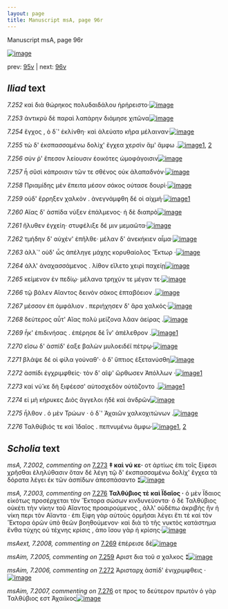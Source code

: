 ```yaml
---
layout: page
title: Manuscript msA, page 96r
---
```


Manuscript msA, page 96r

[![image](http://www.homermultitext.org/iipsrv?OBJ=IIP,1.0&FIF=/project/homer/pyramidal/deepzoom/hmt/vaimg/2017a/VA096RN_0268.tif&WID=100&CVT=JPEG)](http://www.homermultitext.org/ict2/?urn=urn:cite2:hmt:vaimg.2017a:VA096RN_0268)

prev:  [95v](../95v/) | next:  [96v](../96v/)

## *Iliad* text

*7.252* <a id="7.252"/> καὶ διὰ θώρηκος πολυδαιδάλου ἠρήρειστο·[![image](http://www.homermultitext.org/iipsrv?OBJ=IIP,1.0&FIF=/project/homer/pyramidal/deepzoom/hmt/vaimg/2017a/VA096RN_0268.tif&RGN=0.1852,0.2036,0.4024,0.0293&WID=1000&CVT=JPEG)](http://www.homermultitext.org/ict2/?urn=urn:cite2:hmt:vaimg.2017a:VA096RN_0268@0.1852,0.2036,0.4024,0.0293)

*7.253* <a id="7.253"/> ἀντικρὺ δὲ παραὶ λαπάρην διάμησε χιτῶνα[![image](http://www.homermultitext.org/iipsrv?OBJ=IIP,1.0&FIF=/project/homer/pyramidal/deepzoom/hmt/vaimg/2017a/VA096RN_0268.tif&RGN=0.1822,0.2239,0.4184,0.0323&WID=1000&CVT=JPEG)](http://www.homermultitext.org/ict2/?urn=urn:cite2:hmt:vaimg.2017a:VA096RN_0268@0.1822,0.2239,0.4184,0.0323)

*7.254* <a id="7.254"/> ἔγχος , ὁ δ`' ἐκλίνθη· καὶ ἀλεύατο κῆρα μέλαιναν·[![image](http://www.homermultitext.org/iipsrv?OBJ=IIP,1.0&FIF=/project/homer/pyramidal/deepzoom/hmt/vaimg/2017a/VA096RN_0268.tif&RGN=0.1772,0.2419,0.4234,0.0323&WID=1000&CVT=JPEG)](http://www.homermultitext.org/ict2/?urn=urn:cite2:hmt:vaimg.2017a:VA096RN_0268@0.1772,0.2419,0.4234,0.0323)

*7.255* <a id="7.255"/> τὼ δ' ἐκσπασσαμένω δολὶχ' ἔγχεα χερσὶν ἅμ' ἄμφω .[![image](http://www.homermultitext.org/iipsrv?OBJ=IIP,1.0&FIF=/project/homer/pyramidal/deepzoom/hmt/vaimg/2017a/VA096RN_0268.tif&RGN=0.1612,0.2637,0.4625,0.0323&WID=1000&CVT=JPEG)](http://www.homermultitext.org/ict2/?urn=urn:cite2:hmt:vaimg.2017a:VA096RN_0268@0.1612,0.2637,0.4625,0.0323)[1](#msA_7.2000), [2](#msAim_7.2004)

*7.256* <a id="7.256"/> σύν ῥ' ἔπεσον λείουσιν ἐοικότες ὠμοφάγοισιν[![image](http://www.homermultitext.org/iipsrv?OBJ=IIP,1.0&FIF=/project/homer/pyramidal/deepzoom/hmt/vaimg/2017a/VA096RN_0268.tif&RGN=0.1812,0.2802,0.4064,0.0323&WID=1000&CVT=JPEG)](http://www.homermultitext.org/ict2/?urn=urn:cite2:hmt:vaimg.2017a:VA096RN_0268@0.1812,0.2802,0.4064,0.0323)

*7.257* <a id="7.257"/> ἦ σῠσὶ κάπροισιν τῶν τε σθένος οὐκ ἀλαπαδνόν·[![image](http://www.homermultitext.org/iipsrv?OBJ=IIP,1.0&FIF=/project/homer/pyramidal/deepzoom/hmt/vaimg/2017a/VA096RN_0268.tif&RGN=0.1762,0.2983,0.4464,0.0323&WID=1000&CVT=JPEG)](http://www.homermultitext.org/ict2/?urn=urn:cite2:hmt:vaimg.2017a:VA096RN_0268@0.1762,0.2983,0.4464,0.0323)

*7.258* <a id="7.258"/> Πριαμίδης μὲν ἔπειτα μέσον σάκος ούτασε δουρὶ·[![image](http://www.homermultitext.org/iipsrv?OBJ=IIP,1.0&FIF=/project/homer/pyramidal/deepzoom/hmt/vaimg/2017a/VA096RN_0268.tif&RGN=0.1672,0.3171,0.4575,0.0323&WID=1000&CVT=JPEG)](http://www.homermultitext.org/ict2/?urn=urn:cite2:hmt:vaimg.2017a:VA096RN_0268@0.1672,0.3171,0.4575,0.0323)

*7.259* <a id="7.259"/> οὐδ' ἔρρηξεν χαλκὸν . ἀνεγνάμφθη δέ οἱ αἰχμή·[![image](http://www.homermultitext.org/iipsrv?OBJ=IIP,1.0&FIF=/project/homer/pyramidal/deepzoom/hmt/vaimg/2017a/VA096RN_0268.tif&RGN=0.1752,0.3351,0.4515,0.0338&WID=1000&CVT=JPEG)](http://www.homermultitext.org/ict2/?urn=urn:cite2:hmt:vaimg.2017a:VA096RN_0268@0.1752,0.3351,0.4515,0.0338)[1](#msAim_7.2005)

*7.260* <a id="7.260"/> Αἴας δ' ἀσπίδα νύξεν ἐπάλμενος· ἡ δὲ διαπρὸ[![image](http://www.homermultitext.org/iipsrv?OBJ=IIP,1.0&FIF=/project/homer/pyramidal/deepzoom/hmt/vaimg/2017a/VA096RN_0268.tif&RGN=0.1732,0.3561,0.4344,0.0316&WID=1000&CVT=JPEG)](http://www.homermultitext.org/ict2/?urn=urn:cite2:hmt:vaimg.2017a:VA096RN_0268@0.1732,0.3561,0.4344,0.0316)

*7.261* <a id="7.261"/> ἤλυθεν ἐγχείη· στυφέλιξε δέ μιν μεμαῶτα·[![image](http://www.homermultitext.org/iipsrv?OBJ=IIP,1.0&FIF=/project/homer/pyramidal/deepzoom/hmt/vaimg/2017a/VA096RN_0268.tif&RGN=0.1752,0.3764,0.4274,0.0353&WID=1000&CVT=JPEG)](http://www.homermultitext.org/ict2/?urn=urn:cite2:hmt:vaimg.2017a:VA096RN_0268@0.1752,0.3764,0.4274,0.0353)

*7.262* <a id="7.262"/> τμήδην δ' αὐχέν' ἐπῆλθε· μέλαν δ' ἀνεκήκιεν αἷμα·[![image](http://www.homermultitext.org/iipsrv?OBJ=IIP,1.0&FIF=/project/homer/pyramidal/deepzoom/hmt/vaimg/2017a/VA096RN_0268.tif&RGN=0.1672,0.3967,0.4635,0.0308&WID=1000&CVT=JPEG)](http://www.homermultitext.org/ict2/?urn=urn:cite2:hmt:vaimg.2017a:VA096RN_0268@0.1672,0.3967,0.4635,0.0308)

*7.263* <a id="7.263"/> ἀλλ`' οὐδ' ὧς ἀπέληγε μάχης κορυθαίολος Ἕκτωρ ·[![image](http://www.homermultitext.org/iipsrv?OBJ=IIP,1.0&FIF=/project/homer/pyramidal/deepzoom/hmt/vaimg/2017a/VA096RN_0268.tif&RGN=0.1682,0.4162,0.4555,0.0293&WID=1000&CVT=JPEG)](http://www.homermultitext.org/ict2/?urn=urn:cite2:hmt:vaimg.2017a:VA096RN_0268@0.1682,0.4162,0.4555,0.0293)

*7.264* <a id="7.264"/> ἀλλ' ἀναχασσάμενος . λίθον εἵλετο χειρὶ παχείῃ[![image](http://www.homermultitext.org/iipsrv?OBJ=IIP,1.0&FIF=/project/homer/pyramidal/deepzoom/hmt/vaimg/2017a/VA096RN_0268.tif&RGN=0.1702,0.435,0.4474,0.0331&WID=1000&CVT=JPEG)](http://www.homermultitext.org/ict2/?urn=urn:cite2:hmt:vaimg.2017a:VA096RN_0268@0.1702,0.435,0.4474,0.0331)

*7.265* <a id="7.265"/> κείμενον ἐν πεδίῳ· μέλανα τρηχύν τε μέγαν τε·[![image](http://www.homermultitext.org/iipsrv?OBJ=IIP,1.0&FIF=/project/homer/pyramidal/deepzoom/hmt/vaimg/2017a/VA096RN_0268.tif&RGN=0.1722,0.453,0.4545,0.0316&WID=1000&CVT=JPEG)](http://www.homermultitext.org/ict2/?urn=urn:cite2:hmt:vaimg.2017a:VA096RN_0268@0.1722,0.453,0.4545,0.0316)

*7.266* <a id="7.266"/> τῷ βάλεν Αἴαντος δεινὸν σάκος ἑπταβόειον .[![image](http://www.homermultitext.org/iipsrv?OBJ=IIP,1.0&FIF=/project/homer/pyramidal/deepzoom/hmt/vaimg/2017a/VA096RN_0268.tif&RGN=0.1642,0.4726,0.4404,0.0285&WID=1000&CVT=JPEG)](http://www.homermultitext.org/ict2/?urn=urn:cite2:hmt:vaimg.2017a:VA096RN_0268@0.1642,0.4726,0.4404,0.0285)

*7.267* <a id="7.267"/> μέσσον ἐπ ὀμφάλιον . περιήχησεν δ' ἄρα χαλκός·[![image](http://www.homermultitext.org/iipsrv?OBJ=IIP,1.0&FIF=/project/homer/pyramidal/deepzoom/hmt/vaimg/2017a/VA096RN_0268.tif&RGN=0.1752,0.4876,0.4484,0.0316&WID=1000&CVT=JPEG)](http://www.homermultitext.org/ict2/?urn=urn:cite2:hmt:vaimg.2017a:VA096RN_0268@0.1752,0.4876,0.4484,0.0316)

*7.268* <a id="7.268"/> δεύτερος αὖτ' Αἴας πολὺ μείζονα λᾶαν ἀείρας .[![image](http://www.homermultitext.org/iipsrv?OBJ=IIP,1.0&FIF=/project/homer/pyramidal/deepzoom/hmt/vaimg/2017a/VA096RN_0268.tif&RGN=0.1642,0.5094,0.4645,0.0316&WID=1000&CVT=JPEG)](http://www.homermultitext.org/ict2/?urn=urn:cite2:hmt:vaimg.2017a:VA096RN_0268@0.1642,0.5094,0.4645,0.0316)

*7.269* <a id="7.269"/> ἧκ' ἐπιδινήσας . ἐπέρησε δὲ ῗν' ἀπέλεθρον .[![image](http://www.homermultitext.org/iipsrv?OBJ=IIP,1.0&FIF=/project/homer/pyramidal/deepzoom/hmt/vaimg/2017a/VA096RN_0268.tif&RGN=0.1732,0.5297,0.3984,0.0316&WID=1000&CVT=JPEG)](http://www.homermultitext.org/ict2/?urn=urn:cite2:hmt:vaimg.2017a:VA096RN_0268@0.1732,0.5297,0.3984,0.0316)[1](#msAext_7.2008)

*7.270* <a id="7.270"/> εἴσω δ' ἀσπίδ' έαξε βαλὼν μυλοειδέϊ πέτρῳ·[![image](http://www.homermultitext.org/iipsrv?OBJ=IIP,1.0&FIF=/project/homer/pyramidal/deepzoom/hmt/vaimg/2017a/VA096RN_0268.tif&RGN=0.1722,0.55,0.4374,0.0316&WID=1000&CVT=JPEG)](http://www.homermultitext.org/ict2/?urn=urn:cite2:hmt:vaimg.2017a:VA096RN_0268@0.1722,0.55,0.4374,0.0316)

*7.271* <a id="7.271"/> βλάψε δέ οἱ φίλα γούναθ'· ὁ δ' ὕπτιος ἐξετανύσθη[![image](http://www.homermultitext.org/iipsrv?OBJ=IIP,1.0&FIF=/project/homer/pyramidal/deepzoom/hmt/vaimg/2017a/VA096RN_0268.tif&RGN=0.1712,0.568,0.4314,0.0316&WID=1000&CVT=JPEG)](http://www.homermultitext.org/ict2/?urn=urn:cite2:hmt:vaimg.2017a:VA096RN_0268@0.1712,0.568,0.4314,0.0316)

*7.272* <a id="7.272"/> ἀσπίδι ἐγχριμφθείς· τὸν δ' αῖψ' ὤρθωσεν Ἀπόλλων ·[![image](http://www.homermultitext.org/iipsrv?OBJ=IIP,1.0&FIF=/project/homer/pyramidal/deepzoom/hmt/vaimg/2017a/VA096RN_0268.tif&RGN=0.1712,0.5875,0.4444,0.0285&WID=1000&CVT=JPEG)](http://www.homermultitext.org/ict2/?urn=urn:cite2:hmt:vaimg.2017a:VA096RN_0268@0.1712,0.5875,0.4444,0.0285)[1](#msAim_7.2006)

*7.273* <a id="7.273"/> καί νύ̆ κε δὴ ξιφέεσσ' αὐτοσχεδὸν οὐτάζοντο .[![image](http://www.homermultitext.org/iipsrv?OBJ=IIP,1.0&FIF=/project/homer/pyramidal/deepzoom/hmt/vaimg/2017a/VA096RN_0268.tif&RGN=0.1532,0.6071,0.4294,0.0301&WID=1000&CVT=JPEG)](http://www.homermultitext.org/ict2/?urn=urn:cite2:hmt:vaimg.2017a:VA096RN_0268@0.1532,0.6071,0.4294,0.0301)[1](#msA_7.2002)

*7.274* <a id="7.274"/> εἰ μὴ κήρυκες Διὸς ἄγγελοι ἠδὲ καὶ ἀνδρῶν[![image](http://www.homermultitext.org/iipsrv?OBJ=IIP,1.0&FIF=/project/homer/pyramidal/deepzoom/hmt/vaimg/2017a/VA096RN_0268.tif&RGN=0.1682,0.6213,0.4144,0.0353&WID=1000&CVT=JPEG)](http://www.homermultitext.org/ict2/?urn=urn:cite2:hmt:vaimg.2017a:VA096RN_0268@0.1682,0.6213,0.4144,0.0353)

*7.275* <a id="7.275"/> ἦλθον . ὁ μὲν Τρώων · ὁ δ`' Ἀχαιῶν χαλκοχιτώνων .[![image](http://www.homermultitext.org/iipsrv?OBJ=IIP,1.0&FIF=/project/homer/pyramidal/deepzoom/hmt/vaimg/2017a/VA096RN_0268.tif&RGN=0.1692,0.6439,0.4454,0.0338&WID=1000&CVT=JPEG)](http://www.homermultitext.org/ict2/?urn=urn:cite2:hmt:vaimg.2017a:VA096RN_0268@0.1692,0.6439,0.4454,0.0338)

*7.276* <a id="7.276"/> Ταλθύβιός τε καὶ Ἰδαῖος . πεπνυμένω ἄμφω·[![image](http://www.homermultitext.org/iipsrv?OBJ=IIP,1.0&FIF=/project/homer/pyramidal/deepzoom/hmt/vaimg/2017a/VA096RN_0268.tif&RGN=0.1461,0.6657,0.4525,0.0331&WID=1000&CVT=JPEG)](http://www.homermultitext.org/ict2/?urn=urn:cite2:hmt:vaimg.2017a:VA096RN_0268@0.1461,0.6657,0.4525,0.0331)[1](#msAim_7.2007), [2](#msA_7.2003)

## *Scholia* text

*msA, 7.2002, commenting on* [7.273](#7.273)  <a id="msA_7.2002"/> **‡ καὶ νύ κε·** οτ ἀρτίως ἐπι τοῖς ξίφεσι χρῆσθαι ἐληλύθασιν ὅταν δέ λέγη τῷ δ' ἐκσπασσαμένω δολίχ' ἔγχεα τὰ δόρατα λέγει ἐκ τῶν ἀσπίδων ἀπεσπάσαντο ⁑[![image](http://www.homermultitext.org/iipsrv?OBJ=IIP,1.0&FIF=/project/homer/pyramidal/deepzoom/hmt/vaimg/2017a/VA096RN_0268.tif&RGN=0.1608,0.7132,0.6417,0.0463&WID=1000&CVT=JPEG)](http://www.homermultitext.org/ict2/?urn=urn:cite2:hmt:vaimg.2017a:VA096RN_0268@0.1608,0.7132,0.6417,0.0463)

*msA, 7.2003, commenting on* [7.276](#7.276)  <a id="msA_7.2003"/> **Ταλθύβιος τὲ καὶ Ϊδαῖος ·** ὁ μὲν Ϊδαιος εἰκότως προσέρχεται τὸν Ἕκτορα σώσων κινδυνεύοντα· ὁ δὲ Ταλθύβιος οὐκέτι τὴν νίκην τοῦ Αἴαντος προαιρούμενος , ἀλλ' οὐδέπω ἀκριβὴς ἣν ἡ νίκη περι τὸν Αἴαντα · ἐπι ξίφη γὰρ αὐτοὺς ὁρμῆσαι λέγει ἔτι τὲ καὶ τὸν Ἕκτορα ὁρῶν ὑπὸ θεῶν βοηθούμενον· καὶ διὰ τὸ τῆς νυκτὸς κατάστημα ἔνθα τύχης οὐ τέχνης κρίσις , ἀπο ἴσου γὰρ ἡ κρίσης·[![image](http://www.homermultitext.org/iipsrv?OBJ=IIP,1.0&FIF=/project/homer/pyramidal/deepzoom/hmt/vaimg/2017a/VA096RN_0268.tif&RGN=0.1775,0.7408,0.6067,0.0802&WID=1000&CVT=JPEG)](http://www.homermultitext.org/ict2/?urn=urn:cite2:hmt:vaimg.2017a:VA096RN_0268@0.1775,0.7408,0.6067,0.0802)

*msAext, 7.2008, commenting on* [7.269](#7.269)  <a id="msAext_7.2008"/> ἐπέρεισε δὲ[![image](http://www.homermultitext.org/iipsrv?OBJ=IIP,1.0&FIF=/project/homer/pyramidal/deepzoom/hmt/vaimg/2017a/VA096RN_0268.tif&RGN=0.8358,0.5247,0.0508,0.0413&WID=1000&CVT=JPEG)](http://www.homermultitext.org/ict2/?urn=urn:cite2:hmt:vaimg.2017a:VA096RN_0268@0.8358,0.5247,0.0508,0.0413)

*msAim, 7.2005, commenting on* [7.259](#7.259)  <a id="msAim_7.2005"/> Αριστ δια τοῦ σ χαλκος ⁑[![image](http://www.homermultitext.org/iipsrv?OBJ=IIP,1.0&FIF=/project/homer/pyramidal/deepzoom/hmt/vaimg/2017a/VA096RN_0268.tif&RGN=0.625,0.3406,0.0433,0.0369&WID=1000&CVT=JPEG)](http://www.homermultitext.org/ict2/?urn=urn:cite2:hmt:vaimg.2017a:VA096RN_0268@0.625,0.3406,0.0433,0.0369)

*msAim, 7.2006, commenting on* [7.272](#7.272)  <a id="msAim_7.2006"/> Ἀρισταρχ ἀσπίδ' ἐνιχριμφθεις ·[![image](http://www.homermultitext.org/iipsrv?OBJ=IIP,1.0&FIF=/project/homer/pyramidal/deepzoom/hmt/vaimg/2017a/VA096RN_0268.tif&RGN=0.6108,0.5936,0.0483,0.0445&WID=1000&CVT=JPEG)](http://www.homermultitext.org/ict2/?urn=urn:cite2:hmt:vaimg.2017a:VA096RN_0268@0.6108,0.5936,0.0483,0.0445)

*msAim, 7.2007, commenting on* [7.276](#7.276)  <a id="msAim_7.2007"/> οτ προς το δεύτερον πρωτὸν ὁ γὰρ Ταλθὺβιος εστ Ἀχαιϊκος[![image](http://www.homermultitext.org/iipsrv?OBJ=IIP,1.0&FIF=/project/homer/pyramidal/deepzoom/hmt/vaimg/2017a/VA096RN_0268.tif&RGN=0.6017,0.6731,0.0708,0.0463&WID=1000&CVT=JPEG)](http://www.homermultitext.org/ict2/?urn=urn:cite2:hmt:vaimg.2017a:VA096RN_0268@0.6017,0.6731,0.0708,0.0463)
